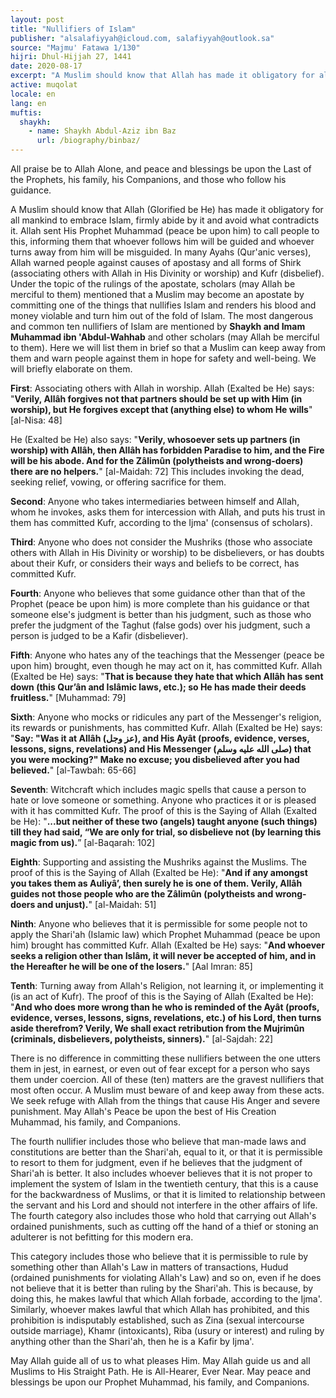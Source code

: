 ```yaml
---
layout: post
title: "Nullifiers of Islam"
publisher: "alsalafiyyah@icloud.com, salafiyyah@outlook.sa"
source: "Majmu' Fatawa 1/130"
hijri: Dhul-Hijjah 27, 1441
date: 2020-08-17
excerpt: "A Muslim should know that Allah has made it obligatory for all mankind to embrace Islam, firmly abide by it and avoid what contradicts it."
active: muqolat
locale: en
lang: en
muftis:
  shaykh: 
    - name: Shaykh Abdul-Aziz ibn Baz
      url: /biography/binbaz/
---
```


All praise be to Allah Alone, and peace and blessings be upon the Last of the Prophets, his family, his Companions, and those who follow his guidance.

A Muslim should know that Allah (Glorified be He) has made it obligatory for all mankind to embrace Islam, firmly abide by it and avoid what contradicts it. Allah sent His Prophet Muhammad (peace be upon him) to call people to this, informing them that whoever follows him will be guided and whoever turns away from him will be misguided. In many Ayahs (Qur'anic verses), Allah warned people against causes of apostasy and all forms of Shirk (associating others with Allah in His Divinity or worship) and Kufr (disbelief). Under the topic of the rulings of the apostate, scholars (may Allah be merciful to them) mentioned that a Muslim may become an apostate by committing one of the things that nullifies Islam and renders his blood and money violable and turn him out of the fold of Islam. The most dangerous and common ten nullifiers of Islam are mentioned by **Shaykh and Imam Muhammad ibn 'Abdul-Wahhab** and other scholars (may Allah be merciful to them). Here we will list them in brief so that a Muslim can keep away from them and warn people against them in hope for safety and well-being. We will briefly elaborate on them.

**First**: Associating others with Allah in worship. Allah (Exalted be He) says: "**Verily, Allâh forgives not that partners should be set up with Him (in worship), but He forgives except that (anything else) to whom He wills**" [al-Nisa: 48]

He (Exalted be He) also says: "**Verily, whosoever sets up partners (in worship) with Allâh, then Allâh has forbidden Paradise to him, and the Fire will be his abode. And for the Zâlimûn (polytheists and wrong-doers) there are no helpers.**" [al-Maidah: 72] This includes invoking the dead, seeking relief, vowing, or offering sacrifice for them.

**Second**: Anyone who takes intermediaries between himself and Allah, whom he invokes, asks them for intercession with Allah, and puts his trust in them has committed Kufr, according to the Ijma' (consensus of scholars).

**Third**: Anyone who does not consider the Mushriks (those who associate others with Allah in His Divinity or worship) to be disbelievers, or has doubts about their Kufr, or considers their ways and beliefs to be correct, has committed Kufr.

**Fourth**: Anyone who believes that some guidance other than that of the Prophet (peace be upon him) is more complete than his guidance or that someone else's judgment is better than his judgment, such as those who prefer the judgment of the Taghut (false gods) over his judgment, such a person is judged to be a Kafir (disbeliever).

**Fifth**: Anyone who hates any of the teachings that the Messenger (peace be upon him) brought, even though he may act on it, has committed Kufr. Allah (Exalted be He) says: "**That is because they hate that which Allâh has sent down (this Qur’ân and Islâmic laws, etc.); so He has made their deeds fruitless.**" [Muhammad: 79]

**Sixth**: Anyone who mocks or ridicules any part of the Messenger's religion, its rewards or punishments, has committed Kufr. Allah (Exalted be He) says: "**Say: "Was it at Allâh (عز وجل), and His Ayât (proofs, evidence, verses, lessons, signs, revelations) and His Messenger (صلى الله عليه وسلم) that you were mocking?" Make no excuse; you disbelieved after you had believed.**" [al-Tawbah: 65-66]

**Seventh**: Witchcraft which includes magic spells that cause a person to hate or love someone or something. Anyone who practices it or is pleased with it has committed Kufr. The proof of this is the Saying of Allah (Exalted be He): "**...but neither of these two (angels) taught anyone (such things) till they had said, “We are only for trial, so disbelieve not (by learning this magic from us).**” [al-Baqarah: 102]

**Eighth**: Supporting and assisting the Mushriks against the Muslims. The proof of this is the Saying of Allah (Exalted be He): "**And if any amongst you takes them as Auliyâ’, then surely he is one of them. Verily, Allâh guides not those people who are the Zâlimûn (polytheists and wrong-doers and unjust).**" [al-Maidah: 51]

**Ninth**: Anyone who believes that it is permissible for some people not to apply the Shari'ah (Islamic law) which Prophet Muhammad (peace be upon him) brought has committed Kufr. Allah (Exalted be He) says: "**And whoever seeks a religion other than Islâm, it will never be accepted of him, and in the Hereafter he will be one of the losers.**" [Aal Imran: 85]

**Tenth**: Turning away from Allah's Religion, not learning it, or implementing it (is an act of Kufr). The proof of this is the Saying of Allah (Exalted be He): "**And who does more wrong than he who is reminded of the Ayât (proofs, evidence, verses, lessons, signs, revelations, etc.) of his Lord, then turns aside therefrom? Verily, We shall exact retribution from the Mujrimûn (criminals, disbelievers, polytheists, sinners).**" [al-Sajdah: 22]

There is no difference in committing these nullifiers between the one utters them in jest, in earnest, or even out of fear except for a person who says them under coercion. All of these (ten) matters are the gravest nullifiers that most often occur. A Muslim must beware of and keep away from these acts. We seek refuge with Allah from the things that cause His Anger and severe punishment. May Allah's Peace be upon the best of His Creation Muhammad, his family, and Companions.

The fourth nullifier includes those who believe that man-made laws and constitutions are better than the Shari'ah, equal to it, or that it is permissible to resort to them for judgment, even if he believes that the judgment of Shari'ah is better. It also includes whoever believes that it is not proper to implement the system of Islam in the twentieth century, that this is a cause for the backwardness of Muslims, or that it is limited to relationship between the servant and his Lord and should not interfere in the other affairs of life. The fourth category also includes those who hold that carrying out Allah's ordained punishments, such as cutting off the hand of a thief or stoning an adulterer is not befitting for this modern era. 

This category includes those who believe that it is permissible to rule by something other than Allah's Law in matters of transactions, Hudud (ordained punishments for violating Allah's Law) and so on, even if he does not believe that it is better than ruling by the Shari'ah. This is because, by doing this, he makes lawful that which Allah forbade, according to the Ijma'. Similarly, whoever makes lawful that which Allah has prohibited, and this prohibition is indisputably established, such as Zina (sexual intercourse outside marriage), Khamr (intoxicants), Riba (usury or interest) and ruling by anything other than the Shari'ah, then he is a Kafir by Ijma'.

May Allah guide all of us to what pleases Him. May Allah guide us and all Muslims to His Straight Path. He is All-Hearer, Ever Near. May peace and blessings be upon our Prophet Muhammad, his family, and Companions.
